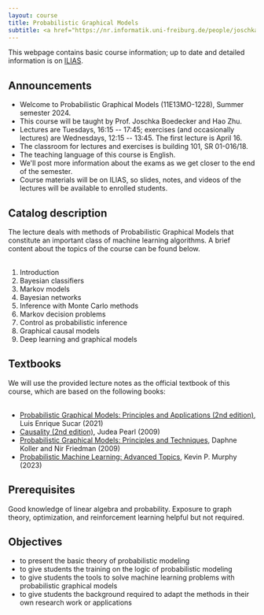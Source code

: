 ```yaml
---
layout: course
title: Probabilistic Graphical Models
subtitle: <a href="https://nr.informatik.uni-freiburg.de/people/joschka-boedecker">Prof. Joschka Boedecker</a>, <a href="https://nr.informatik.uni-freiburg.de/people/hao-zhu">Hao Zhu</a>
---
```


This webpage contains basic course information; up to date and detailed information is on <a href="https://ilias.uni-freiburg.de/ilias.php?ref_id=3444901&cmdClass=ilrepositorygui&cmdNode=zm&baseClass=ilrepositorygui">ILIAS</a>.

## Announcements

* Welcome to Probabilistic Graphical Models (11E13MO-1228), Summer semester 2024.
* This course will be taught by Prof. Joschka Boedecker and Hao Zhu.
* Lectures are Tuesdays, 16:15 -- 17:45; exercises (and occasionally lectures) are Wednesdays, 12:15 -- 13:45. The first lecture is April 16.
* The classroom for lectures and exercises is building 101, SR 01-016/18.
* The teaching language of this course is English.
* We'll post more information about the exams as we get closer to the end of the semester.
* Course materials will be on ILIAS, so slides, notes, and videos of the lectures will be available to enrolled students.

## Catalog description

The lecture deals with methods of Probabilistic Graphical Models that constitute an important class of machine learning algorithms. A brief content about the topics of the course can be found below.
<br/><br/>

1. Introduction
2. Bayesian classifiers
3. Markov models
4. Bayesian networks
5. Inference with Monte Carlo methods
6. Markov decision problems
7. Control as probabilistic inference
8. Graphical causal models
9. Deep learning and graphical models

## Textbooks

We will use the provided lecture notes as the official textbook of this course, which are based on the following books:
<br/><br/>

* <a href="https://link.springer.com/book/10.1007/978-3-030-61943-5">Probabilistic Graphical Models: Principles and Applications (2nd edition)</a>, Luis Enrique Sucar (2021)
* <a href="http://bayes.cs.ucla.edu/BOOK-2K">Causality (2nd edition)</a>, Judea Pearl (2009)
* <a href="https://mitpress.mit.edu/9780262013192/probabilistic-graphical-models">Probabilistic Graphical Models: Principles and Techniques</a>, Daphne Koller and Nir Friedman (2009)
* <a href="https://probml.github.io/pml-book/book2.html">Probabilistic Machine Learning: Advanced Topics</a>, Kevin P. Murphy (2023)

## Prerequisites

Good knowledge of linear algebra and probability. Exposure to graph theory, optimization, and reinforcement learning helpful but not required.

## Objectives

* to present the basic theory of probabilistic modeling
* to give students the training on the logic of probabilistic modeling
* to give students the tools to solve machine learning problems with probabilistic graphical models
* to give students the background required to adapt the methods in their own research work or applications
